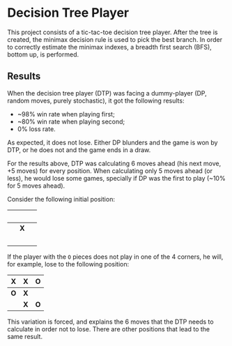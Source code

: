 # Decision Tree Player

This project consists of a tic-tac-toe decision tree player. After the tree is created, the minimax decision rule is used to pick the best branch. In order to correctly estimate the minimax indexes, a breadth first search (BFS), bottom up, is performed.

## Results

When the decision tree player (DTP) was facing a dummy-player (DP, random moves, purely stochastic), it got the following results:

- ~98% win rate when playing first;
- ~80% win rate when playing second;
- 0% loss rate.

As expected, it does not lose. Either DP blunders and the game is won by DTP, or he does not and the game ends in a draw.

For the results above, DTP was calculating 6 moves ahead (his next move, +5 moves) for every position. When calculating only 5 moves ahead (or less), he would lose some games, specially if DP was the first to play (~10% for 5 moves ahead).

Consider the following initial position:

| &nbsp; | &nbsp; | &nbsp; |
| :----: | :----: | :----: |
| &nbsp; | **X**  | &nbsp; |
| &nbsp; | &nbsp; | &nbsp; |

If the player with the `O` pieces does not play in one of the 4 corners, he will, for example, lose to the following position:

| **X**  | **X** | **O** |
| :----: | :---: | :---: |
| **O**  | **X** |
| &nbsp; | **X** | **O** |

This variation is forced, and explains the 6 moves that the DTP needs to calculate in order not to lose. There are other positions that lead to the same result.
